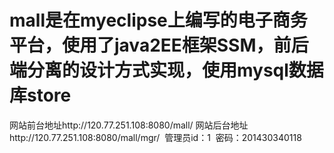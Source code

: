 ﻿# mall是在myeclipse上编写的电子商务平台，使用了java2EE框架SSM，前后端分离的设计方式实现，使用mysql数据库store
网站前台地址http://120.77.251.108:8080/mall/
网站后台地址http://120.77.251.108:8080/mall/mgr/  管理员id：1  密码：201430340118
